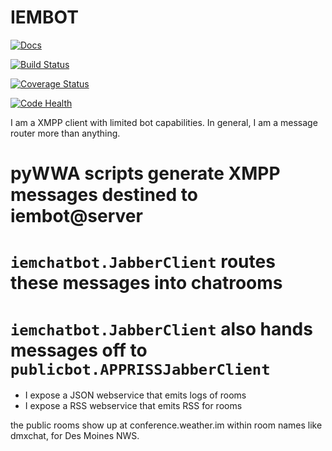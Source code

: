 
IEMBOT
======

[![Docs](https://readthedocs.org/projects/iembot/badge/?version=latest)](https://readthedocs.org/projects/iembot/)

[![Build Status](https://travis-ci.org/akrherz/iembot.svg)](https://travis-ci.org/akrherz/iembot)

[![Coverage Status](https://coveralls.io/repos/akrherz/iembot/badge.svg?branch=master&service=github)](https://coveralls.io/github/akrherz/iembot?branch=master)

[![Code Health](https://landscape.io/github/akrherz/iembot/master/landscape.svg?style=flat)](https://landscape.io/github/akrherz/iembot/master)

I am a XMPP client with limited bot capabilities.  In general, I am a message
router more than anything.

# pyWWA scripts generate XMPP messages destined to iembot@server
# `iemchatbot.JabberClient` routes these messages into chatrooms
# `iemchatbot.JabberClient` also hands messages off to `publicbot.APPRISSJabberClient`

- I expose a JSON webservice that emits logs of rooms
- I expose a RSS webservice that emits RSS for rooms

the public rooms show up at conference.weather.im within room names like dmxchat,
for Des Moines NWS. 
